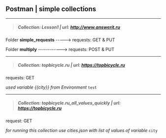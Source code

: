 ## Postman | simple collections ##
***

> ##### Collection: Lesson1 | url: http://www.answerit.ru #####

Folder **simple_requests** -----> requests: GET & PUT  
  
Folder **multiply** ------------> requests: POST & PUT

***
  
> ##### Collection: topbicycle.ru | url: https://topbicycle.ru #####
  
requests: GET

*used variable {{city}} from Environment* `test`

***
  
> ##### Collection: topbicycle.ru_all_values_quickly | url: https://topbicycle.ru #####
  
request: GET

*for running this collection use cities.json with list of values of variable* `city`
